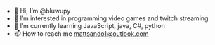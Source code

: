 - 👋 Hi, I’m @bluwupy
- 👀 I’m interested in programming video games and twitch streaming
- 🌱 I’m currently learning JavaScript, java, C#, python
- 📫 How to reach me mattsando1@outlook.com

<!---
bluwupy/bluwupy is a ✨ special ✨ repository because its `README.md` (this file) appears on your GitHub profile.
You can click the Preview link to take a look at your changes.
--->

